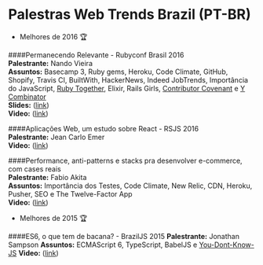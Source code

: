 # Palestras Web Trends Brazil (PT-BR)

- Melhores de 2016 :trophy:

####Permanecendo Relevante - Rubyconf Brasil 2016                                              
**Palestrante:** Nando Vieira           
**Assuntos:** Basecamp 3, Ruby gems, Heroku, Code Climate, GitHub, Shopify, Travis CI, BuiltWith, HackerNews, Indeed JobTrends, Importância do JavaScript, [Ruby Together](https://rubytogether.org/), Elixir, Rails Girls, [Contributor Covenant](http://contributor-covenant.org/) e [Y Combinator](https://www.ycombinator.com/)               
**Slides:** ([link](https://speakerdeck.com/fnando/permanecendo-relevante))                   
**Video:** ([link](https://www.youtube.com/watch?v=XDEzelGp6Os))

####Aplicações Web, um estudo sobre React - RSJS 2016                                                 
**Palestrante:** Jean Carlo Emer                                                                                       
**Video:** ([link](https://www.youtube.com/watch?v=3Y3jC_AwGF8))                                                

####Performance, anti-patterns e stacks pra desenvolver e-commerce, com cases reais                                         
**Palestrante:** Fabio Akita                                                                         
**Assuntos:** Importância dos Testes, Code Climate, New Relic, CDN, Heroku, Pusher, SEO e The Twelve-Factor App  
**Video:** ([link](https://www.youtube.com/watch?v=a2GElG2yDq4))

- Melhores de 2015 :trophy:

####ES6, o que tem de bacana? - BrazilJS 2015
**Palestrante:** Jonathan Sampson
**Assuntos:** ECMAScript 6, TypeScript, BabelJS e [You-Dont-Know-JS](https://github.com/getify/You-Dont-Know-JS)
**Video:** ([link](https://www.youtube.com/watch?v=VHRdSnJbNLg))
